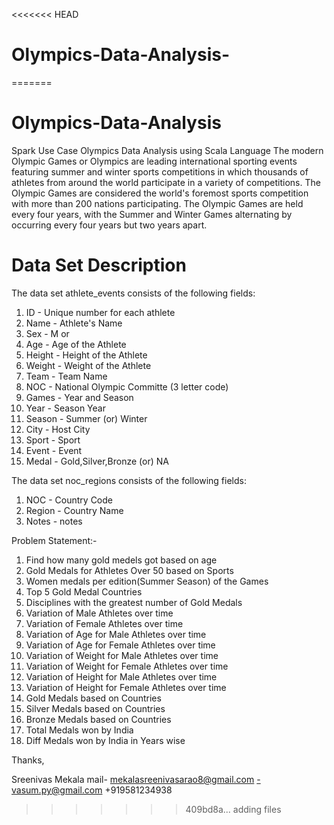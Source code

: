<<<<<<< HEAD
# Olympics-Data-Analysis-
=======
# Olympics-Data-Analysis
Spark Use Case Olympics Data Analysis using Scala Language
The modern Olympic Games or Olympics are leading international sporting events featuring summer and winter sports 
competitions in which thousands of athletes from around the world participate in a variety of competitions.
The Olympic Games are considered the world's foremost sports competition with more than 200 nations participating. 
The Olympic Games are held every four years, with the Summer and Winter Games alternating by occurring every four years but two years apart.

Data Set Description
============================
The data set athlete_events consists of the following fields:

1. ID      -  Unique number for each athlete
2. Name    - Athlete's Name
3. Sex	   - M or 
4. Age	   - Age of the Athlete
5. Height   - Height of the Athlete
6. Weight   - Weight of the Athlete
7. Team     - Team Name
8. NOC      - National Olympic Committe (3 letter code)
9. Games    - Year and Season
10. Year    - Season Year
11. Season  - Summer (or) Winter
12. City    - Host City
13. Sport   - Sport
14. Event   - Event
15. Medal   - Gold,Silver,Bronze (or) NA


The data set noc_regions consists of the following fields:

1. NOC     - Country Code
2. Region  - Country Name
3. Notes     -  notes



Problem Statement:-

1.  Find how many gold medels got based on age 
2.  Gold Medals for Athletes Over 50 based on Sports
3.  Women medals per edition(Summer Season) of the Games
4.  Top 5 Gold Medal Countries
5.  Disciplines with the greatest number of Gold Medals
6.  Variation of Male Athletes over time
7.  Variation of Female Athletes over time
8.  Variation of Age for Male Athletes over time
9.  Variation of Age for Female Athletes over time
10. Variation of Weight for Male Athletes over time
11. Variation of Weight for Female Athletes over time
12. Variation of Height for Male Athletes over time
13. Variation of Height for Female Athletes over time
14. Gold Medals based on Countries
15. Silver Medals based on Countries
16. Bronze Medals based on Countries
17. Total Medals won by India
18. Diff Medals won by India in Years wise




Thanks,

Sreenivas Mekala
mail- mekalasreenivasarao8@gmail.com
	-vasum.py@gmail.com
+919581234938

>>>>>>> 409bd8a... adding files
